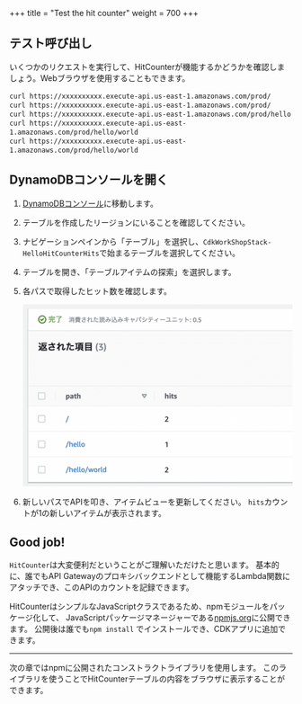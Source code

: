 +++
title = "Test the hit counter"
weight = 700
+++

## テスト呼び出し

いくつかのリクエストを実行して、HitCounterが機能するかどうかを確認しましょう。Webブラウザを使用することもできます。

```
curl https://xxxxxxxxxx.execute-api.us-east-1.amazonaws.com/prod/
curl https://xxxxxxxxxx.execute-api.us-east-1.amazonaws.com/prod/
curl https://xxxxxxxxxx.execute-api.us-east-1.amazonaws.com/prod/hello
curl https://xxxxxxxxxx.execute-api.us-east-1.amazonaws.com/prod/hello/world
curl https://xxxxxxxxxx.execute-api.us-east-1.amazonaws.com/prod/hello/world
```

## DynamoDBコンソールを開く

1. [DynamoDBコンソール](https://console.aws.amazon.com/dynamodb/home)に移動します。
2. テーブルを作成したリージョンにいることを確認してください。
3. ナビゲーションペインから「テーブル」を選択し、`CdkWorkShopStack-HelloHitCounterHits`で始まるテーブルを選択してください。
4. テーブルを開き、「テーブルアイテムの探索」を選択します。
5. 各パスで取得したヒット数を確認します。

    ![](./dynamo1.png)

6. 新しいパスでAPIを叩き、アイテムビューを更新してください。
   `hits`カウントが1の新しいアイテムが表示されます。

## Good job!

`HitCounter`は大変便利だということがご理解いただけたと思います。
基本的に、誰でもAPI Gatewayのプロキシバックエンドとして機能するLambda関数にアタッチでき、このAPIのカウントを記録できます。

HitCounterはシンプルなJavaScriptクラスであるため、npmモジュールをパッケージ化して、
JavaScriptパッケージマネージャーである[npmjs.org](http://npmjs.org/)に公開できます。
公開後は誰でも`npm install` でインストールでき、CDKアプリに追加できます。

-----

次の章ではnpmに公開されたコンストラクトライブラリを使用します。
このライブラリを使うことでHitCounterテーブルの内容をブラウザに表示することができます。

